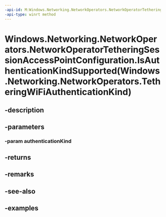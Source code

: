 ```yaml
---
-api-id: M:Windows.Networking.NetworkOperators.NetworkOperatorTetheringSessionAccessPointConfiguration.IsAuthenticationKindSupported(Windows.Networking.NetworkOperators.TetheringWiFiAuthenticationKind)
-api-type: winrt method
---
```


# Windows.Networking.NetworkOperators.NetworkOperatorTetheringSessionAccessPointConfiguration.IsAuthenticationKindSupported(Windows.Networking.NetworkOperators.TetheringWiFiAuthenticationKind)

<!--
public bool IsAuthenticationKindSupported (Windows.Networking.NetworkOperators.TetheringWiFiAuthenticationKind authenticationKind);
-->


## -description

## -parameters

### -param authenticationKind

## -returns

## -remarks

## -see-also

## -examples


